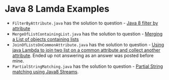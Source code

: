 Java 8 Lamda Examples
========================

- `FilterByAttribute.java` has the solution to question - [Java 8 filter by attribute ](https://stackoverflow.com/questions/46148694/java-8-filter-by-attribute/46149208#46149208)
- `MergeOfListContainingList.java` has the solution to question - [Merging a List of objects containing lists](https://stackoverflow.com/questions/46373808/merging-a-list-of-objects-containing-lists/46374757#46374757)
- `JoinOfListsOnCommonAttribute.java` has the solution to question - [Using java Lambda to join two list on a common attribute and collect another attribute](https://stackoverflow.com/questions/46455845/using-java-lambda-to-join-two-list-on-a-common-attribute-and-collect-another-att/46456026#46456026). Ended up not answering as an answer was posted before mine.
- `PartialStringMatching.java` has the solution to question - [Partial String matching using Java8 Streams](https://stackoverflow.com/questions/46742521/partial-string-matching-using-java8-streams/46752295#46752295).